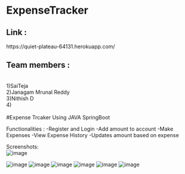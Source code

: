 # ExpenseTracker


<h2> Link : </h2> <p>https://quiet-plateau-64131.herokuapp.com/ </p>
<h2>Team members :</h2><br>
1)SaiTeja<br>
2)Janagam Mrunal Reddy<br>
3)Nithish D<br>
4)<br>
<br>
#Expense Trcaker Using JAVA SpringBoot 

Functionalities :
-Register and Login
-Add amount to account 
-Make Expenses
-View Expense History
-Updates amount based on expense

Screenshots:
<br>
![image](https://user-images.githubusercontent.com/48819675/127738525-2c4ed075-9a0c-4de9-9da3-04d2bd1e1b5f.png)

![image](https://user-images.githubusercontent.com/48819675/127691262-445f7331-758a-4f68-9e2b-d5f17144c48e.png)
![image](https://user-images.githubusercontent.com/48819675/127691290-243454a8-8e33-43e6-8152-aafd83a8f96e.png)
![image](https://user-images.githubusercontent.com/48819675/127691319-d23eeb13-8914-42d7-88b0-ff0da8570c0e.png)
![image](https://user-images.githubusercontent.com/48819675/127691358-5bc8fbe5-d1fe-4e2d-8854-63ca0de8ea1b.png)
![image](https://user-images.githubusercontent.com/48819675/127691407-4bd5b2f1-f59f-4cc6-b2e7-6668441928ef.png)
![image](https://user-images.githubusercontent.com/48819675/127691422-6b6d940c-6117-4f9f-8358-53556782ff66.png)
